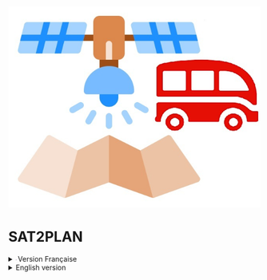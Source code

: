 ![alt text](https://github.com/Orolol/sat2plan/blob/main/sat2plan/interface/icone/satellite_lewagon.jpg?raw=true)

# SAT2PLAN

<details>
<summary><img src="https://github.com/Orolol/sat2plan/blob/readme-11/schema/france.jpg" alt="Drapeau français" style="vertical-align: middle;"  width="0.25" height="0.25"> Version Française</summary>

Projet développé dans le cadre de la formation **Data Science & AI** de [Le Wagon Paris](https://www.lewagon.com/fr/paris/data-science-course).

Le projet **SAT2PLAN** vise à récupérer une image satellite à partir de Google Maps pour une adresse ou des coordonnées GPS données, puis à reconstruire des cartes à l'aide d'un réseau de neurones antagonistes génératif (GAN).


## Contexte

Le projet **SAT2PLAN** est une initiative collective dans le cadre de la formation **Data Science & AI** proposée par [Le Wagon Paris](https://www.lewagon.com/fr/paris/data-science-course). Il s'inscrit dans le domaine de la vision par ordinateur et de l'intelligence artificielle, avec pour objectif de créer un système capable de reconstruire des cartes en 2D à partir d'images satellites récupérées sur Google Maps.

![alt text](https://github.com/Orolol/sat2plan/blob/main/schema/schema-1.jpg?raw=true)


## Caractéristiques / Features

- **Collecte d'images :** Environ 100 000 paires d'images ont été collectées à partir de l'API Google Maps pour alimenter le projet. Ces images sont essentielles pour l'entraînement et l'évaluation du modèle de réseau neuronal antagoniste génératif (GAN).

- **Données géographiques :** Les images collectées couvrent une variété de villes américaines et européennes, avec une vue satellite et une carte d'environ 32 villes. Les données sont réparties de manière à couvrir une zone d'environ 1000 km² autour de chaque ville, offrant ainsi une diversité géographique significative pour le développement du modèle.

- **Nettoyage des données :** Avant d'être utilisées dans le cadre du projet, les données ont été nettoyées. Ce processus comprend la suppression des doublons et des plans non pertinents. Ce nettoyage garantit que seules des données pertinentes et de qualité sont utilisées dans le projet, améliorant ainsi l'efficacité et la précision du modèle GAN.

## Réseaux antagonistes génératifs


![alt text](https://github.com/Orolol/sat2plan/blob/main/schema/schema-2.jpg?raw=true)

Les GAN ont été développés par Ian Goodfellow en 2014 et décrits pour la première fois dans l'article [Generative Adversarial Nets](https://proceedings.neurips.cc/paper_files/paper/2014/file/5ca3e9b122f61f8f06494c97b1afccf3-Paper.pdf).

Ils se composent de deux modèles distincts :
- **Le générateur :** Son but est de générer de "fausses" images qui ressemblent aux images d'apprentissage.

- **Le discriminateur :** Son but est d'examiner une image et de déterminer s'il s'agit d'une véritable image d'apprentissage ou d'une fausse image provenant du générateur.


### Comment fonctionne le GAN
Pendant l'entraînement, le générateur essaie constamment de déjouer le discriminateur en produisant des images de plus en plus fausses, tandis que le discriminateur s'efforce de devenir un meilleur détective et de classer correctement les vraies et les fausses images. L'équilibre de ce jeu est atteint lorsque le générateur produit des faux parfaits qui semblent provenir directement des données d'entraînement, et que le discriminateur doit toujours deviner, avec un degré de confiance de 50 %, si les résultats du générateur sont vrais ou faux


### Modèles alternatifs / Alternative models
Trois modèles sont utilisés dans ce projet :

- **U-net :** Il se compose d'un chemin contractuel (côté gauche) et d'un chemin expansif (côté droit). Le chemin de contraction suit l’architecture typique d’un réseau convolutif. Il consiste en l'application répétée de deux convolutions 3x3 (convolutions non rembourrées), chacune suivie d'une unité linéaire rectifiée (ReLU) et d'une opération de pooling max 2x2 avec pas de 2 pour le sous-échantillonnage. Chaque étape du chemin expansif consiste en un suréchantillonnage de la carte de fonctionnalités suivi d'une convolution 2x2 (« convolution ascendante ») qui réduit de moitié le nombre de canaux de fonctionnalités, une concaténation avec la carte de fonctionnalités recadrée en conséquence du chemin de contraction, et deux 3x3 convolutions, chacune suivie d'un ReLU. Le recadrage est nécessaire en raison de la perte de pixels de bordure à chaque circonvolution. Au niveau de la couche finale, une convolution 1x1 est utilisée pour mapper chaque vecteur de caractéristiques de 64 composants au nombre souhaité de classes. Au total, le réseau comporte 23 couches convolutives <sup>[2](https://arxiv.org/pdf/1505.04597.pdf)</sup>.

![alt text](https://vitalab.github.io/article/images/unet/unet.jpg?raw=true)

- **UVC-GAN :** Il s'agit d'une méthode améliorée pour effectuer un transfert de style image à image non apparié basé sur un framework CycleGAN. Associé à une nouvelle architecture de générateur hybride UNet-ViT (UNet-Vision Transformer) et à une pré-formation auto-supervisée, il permet d'obtenir des résultats de pointe sur une multitude de benchmarks de transfert de style <sup>[3](https://arxiv.org/pdf/2203.02557.pdf)</sup><sup>[4](https://github.com/ls4gan/uvcgan)</sup>.

![alt text](https://www.catalyzex.com/_next/image?url=https%3A%2F%2Fai2-s2-public.s3.amazonaws.com%2Ffigures%2F2017-08-08%2F905cf9ac767133510c90f5bc7c49bbb147e29ca7%2F2-Figure1-1.png&w=640&q=75)

- **SAM-GAN :** Ce modèle vise à entraîner les générateurs à apprendre les relations de mappage entre les domaines source et cible. Le modèle SAM-GAN est divisé en deux parties principales : un générateur et un discriminateur, le générateur étant constitué d'un encodeur de contenu, d'un encodeur de style et d'un décodeur. Le discriminateur guide le générateur pendant la formation en apprenant la distribution des images dans les domaines source et cible, ce qui permet au générateur de générer une carte plus réaliste <sup>[5](https://www.mdpi.com/2220-9964/12/4/159)</sup>.

![alt text](https://www.mdpi.com/ijgi/ijgi-12-00159/article_deploy/html/images/ijgi-12-00159-g002.png?raw=true)

Nous avons eu recours à la librairie PyTorch pour la programmation et le fonctionnement de l'algorithme.


## Interface graphique

L'utilisation du modèle se fait par l'intermédiaire d'une interface graphique codé en python avec la librairie Streamlit.
L'utilisateur peut choisir de rentrer l'une des deux options suivantes:
- **Les coordonnées GPS (latitude, longitude)**
- **L'adresse ou le nom du lieu**

Pour la première option, la latitude et la longitude sont envoyé vers l'API qui se charge de récupérer l'image satellite et le plan sur le site Google Maps et affiche l'image satellite sur l'interface pour illustration dans l'onglet "Import Google Maps".

Pour la deuxième option, l'adresse ou le nom du lieu est envoyé vers une fonction du code qui procède à une requête que le site de Google Maps pour récupérer les coordonnées GPS. La suite de la procédure est analogue à la première option.

![alt text](https://github.com/Orolol/sat2plan/blob/main/schema/interface-1.JPG?raw=true)

L'onglet "Cartographie GAN" permet de voir la comparaison entre le résultat obtenu par le réseau de neurones antagoniste génératif (à gauche) et le plan de Google Maps (à droite).

![alt text](https://github.com/Orolol/sat2plan/blob/main/schema/interface-2.JPG?raw=true)

## Licence
Ce projet est placé sous la licence MIT. Voir [LICENSE](https://opensource-org.translate.goog/license/mit?_x_tr_sl=en&_x_tr_tl=fr&_x_tr_hl=fr&_x_tr_pto=wapp) pour plus d'informations.


</details>




<details>
<summary>English version</summary>

Project developed for the **Data Science & AI** training course at [Le Wagon Paris](https://www.lewagon.com/fr/paris/data-science-course).

The **SAT2PLAN** project aims to retrieve a satellite image from Google Maps for a given address or GPS coordinates, then reconstruct maps using a generative antagonistic neural network (GAN).

## Context

The **SAT2PLAN** project is a group initiative as part of the **Data Science & AI** course offered by [Le Wagon Paris](https://www.lewagon.com/fr/paris/data-science-course). It falls within the field of computer vision and artificial intelligence, with the aim of creating a system capable of reconstructing 2D maps from satellite images retrieved from Google Maps.


![alt text](https://github.com/Orolol/sat2plan/blob/main/schema/schema-1.jpg?raw=true)


## Features

- **Image collection :** Around 100,000 pairs of images have been collected from the Google Maps API to feed the project. These images are essential for training and evaluating the generative adversarial neural network (GAN) model.

- **Geographical data :** The images collected cover a variety of American and European cities, with a satellite view and map of around 32 cities. The data is distributed so as to cover an area of approximately 1000 km² around each city, providing significant geographical diversity for the development of the model.

- **Data cleaning :** Prior to use in the project, a data cleaning process was carried out. This includes the removal of duplicates and irrelevant plans. This cleaning ensures that only relevant, quality data is used in the project, improving the efficiency and accuracy of the GAN model.

## Generative adversarial networks


![alt text](https://github.com/Orolol/sat2plan/blob/main/schema/schema-2.jpg?raw=true)

GANs were developed by Ian Goodfellow in 2014 and first described in the paper [Generative Adversarial Nets](https://proceedings.neurips.cc/paper_files/paper/2014/file/5ca3e9b122f61f8f06494c97b1afccf3-Paper.pdf).

They consist of two distinct models:

- **The generator :** Its aim is to generate 'false' images that resemble the training images.

- **The discriminator :** Its aim is to examine an image and determine whether it is a genuine training image or a false image from the generator.

### How GAN works
During training, the generator constantly tries to outwit the discriminator by producing increasingly false images, while the discriminator strives to become a better detective and correctly classify true and false images. The equilibrium of this game is reached when the generator generates perfect fakes that appear to come directly from the training data, and the discriminator must always guess, with 50% confidence, whether the generator's output is real or fake <sup>[1](https://pytorch.org/tutorials/beginner/dcgan_faces_tutorial.html)</sup>.

### Alternative models
Three models are used in this project:

- **U-net :** It consists of a contracting path (left side) and an expansive path (right side). The contracting path follows the typical architecture of a convolutional network. It consists of the repeated application of two 3x3 convolutions (unpadded convolutions), each followed by a rectified linear unit (ReLU) and a 2x2 max pooling operation with stride 2 for downsampling. Every step in the expansive path consists of an upsampling of the feature map followed by a 2x2 convolution (“up-convolution”) that halves the number of feature channels, a concatenation with the correspondingly cropped feature map from the contracting path, and two 3x3 convolutions, each followed by a ReLU. The cropping is necessary due to the loss of border pixels in every convolution. At the final layer a 1x1 convolution is used to map each 64 component feature vector to the desired number of classes. In total the network has 23 convolutional layers <sup>[2](https://arxiv.org/pdf/1505.04597.pdf)</sup>.

![alt text](https://vitalab.github.io/article/images/unet/unet.jpg?raw=true)

- **UVC-GAN :** It is an improved method to perform an unpaired image-to-image style transfer based on a CycleGAN framework. Combined with a new hybrid generator architecture UNet-ViT (UNet-Vision Transformer) and a self-supervised pre-training, it achieves state-of-the-art results on a multitude of style transfer benchmarks <sup>[3](https://arxiv.org/pdf/2203.02557.pdf)</sup> <sup>[4](https://github.com/ls4gan/uvcgan)</sup>.

![alt text](https://www.catalyzex.com/_next/image?url=https%3A%2F%2Fai2-s2-public.s3.amazonaws.com%2Ffigures%2F2017-08-08%2F905cf9ac767133510c90f5bc7c49bbb147e29ca7%2F2-Figure1-1.png&w=640&q=75)

- **SAM-GAN :** This model aims to train generators to learn mapping relationships between source and target domains. The SAM-GAN model is divided into two main parts: a generator and a discriminator, where the generator consists of a content encoder, a style encoder, and a decoder. The discriminator guides the generator during training by learning the distribution of images in the source and target domains, thus allowing the generator to generate a more realistic map. <sup>[5](https://www.mdpi.com/2220-9964/12/4/159)</sup>.


![alt text](https://www.mdpi.com/ijgi/ijgi-12-00159/article_deploy/html/images/ijgi-12-00159-g002.png?raw=true)


We used the PyTorch library to program and run the algorithm.

## Graphic interface
The model is used via a graphical interface coded in Python with the Streamlit library.
The user can choose to enter one of the following two options:
- **GPS coordinates (latitude, longitude)**
- **The address or name of the place**

For the first option, the latitude and longitude are sent to the API which is responsible for retrieving the satellite image and the map from the Google Maps site and displays the satellite image on the interface for illustration in the "Import Google Maps" tab.

For the second option, the address or place name is sent to a code function that queries the Google Maps site to retrieve the GPS coordinates. The rest of the procedure is similar to the first option.

![alt text](https://github.com/Orolol/sat2plan/blob/main/schema/interface-1.JPG?raw=true)

The "GAN mapping" tab shows a comparison between the results obtained by the generative adversarial neural network (left) and the Google Maps map (right).

![alt text](https://github.com/Orolol/sat2plan/blob/main/schema/interface-2.JPG?raw=true)

## Licence
This project is licensed under the MIT licence. See [LICENSE](https://opensource.org/license/mit) for more information.



</details>
